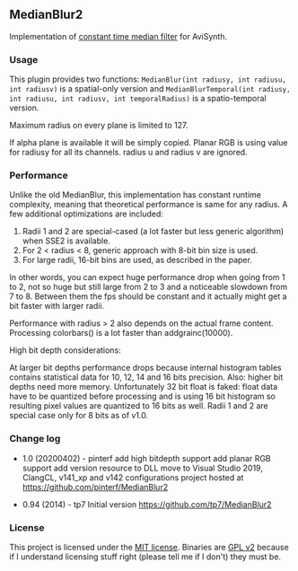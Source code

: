## MedianBlur2 ##

Implementation of [constant time median filter](http://nomis80.org/ctmf.html) for AviSynth. 

### Usage
This plugin provides two functions: `MedianBlur(int radiusy, int radiusu, int radiusv)` is a spatial-only version and `MedianBlurTemporal(int radiusy, int radiusu, int radiusv, int temporalRadius)` is a spatio-temporal version.

Maximum radius on every plane is limited to 127.

If alpha plane is available it will be simply copied.
Planar RGB is using value for radiusy for all its channels. radius u and radius v are ignored.

### Performance
Unlike the old MedianBlur, this implementation has constant runtime complexity, meaning that theoretical performance is same for any radius. A few additional optimizations are included:

1. Radii 1 and 2 are special-cased (a lot faster but less generic algorithm) when SSE2 is available.
2. For 2 < radius < 8, generic approach with 8-bit bin size is used.
3. For large radii, 16-bit bins are used, as described in the paper. 

In other words, you can expect huge performance drop when going from 1 to 2, not so huge but still large from 2 to 3 and a noticeable slowdown from 7 to 8. Between them the fps should be constant and it actually might get a bit faster with larger radii. 

Performance with radius > 2 also depends on the actual frame content. Processing colorbars() is a lot faster than addgrainc(10000).

High bit depth considerations:

At larger bit depths performance drops because internal histogram tables contains statistical data for 10, 12, 14 and 16 bits precision. Also: higher bit depths need more memory.
Unfortunately 32 bit float is faked: float data have to be quantized before processing and is using 16 bit histogram so resulting pixel values are quantized to 16 bits as well.
Radii 1 and 2 are special case only for 8 bits as of v1.0.

### Change log ###

- 1.0 (20200402) - pinterf
  add high bitdepth support
  add planar RGB support
  add version resource to DLL
  move to Visual Studio 2019, ClangCL, v141_xp and v142 configurations
  project hosted at https://github.com/pinterf/MedianBlur2
  
- 0.94 (2014) - tp7
  Initial version
  https://github.com/tp7/MedianBlur2

### License ###
This project is licensed under the [MIT license][mit_license]. Binaries are [GPL v2][gpl_v2] because if I understand licensing stuff right (please tell me if I don't) they must be.

[mit_license]: http://opensource.org/licenses/MIT
[gpl_v2]: http://www.gnu.org/licenses/gpl-2.0.html
